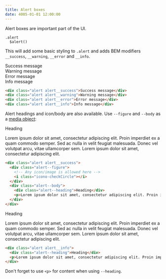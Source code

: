 ```yaml
---
title: Alert boxes
date: 4005-01-01 12:00:00
---
```


Alert boxes are important part of the UI.

```stylus
.alert
  $alert()
```

This will add some basic styling to `.alert` and adds BEM modifiers `__success`, `__warning`, `__error` and `__info`.

<div class="alert alert__success">Success message</div>
<div class="alert alert__warning">Warning message</div>
<div class="alert alert__error">Error message</div>
<div class="alert alert__info">Info message</div>

```html
<div class="alert alert__success">Success message</div>
<div class="alert alert__warning">Warning message</div>
<div class="alert alert__error">Error message</div>
<div class="alert alert__info">Info message</div>
```

Alert headings and icon/body are also available. Use `--figure` and `--body` as a [media object](http://www.stubbornella.org/content/2010/06/25/the-media-object-saves-hundreds-of-lines-of-code/):

<div class="alert alert__success">
  <div class="alert--figure">
    <!-- Any icon/image is allowed here -->
    <i class="icono-checkCircle"></i>
  </div>
  <div class="alert--body">
    <div class="alert--heading">Heading</div>
    <p>Lorem ipsum dolor sit amet, consectetur adipiscing elit. Proin imperdiet ex a quam commodo semper. Sed ac nulla in velit feugiat malesuada. Donec vel volutpat arcu, vitae ullamcorper sem. Lorem ipsum dolor sit amet, consectetur adipiscing elit.</p>
  </div>
</div>

```html
<div class="alert alert__success">
  <div class="alert--figure">
    <!-- Any icon/image is allowed here -->
    <i class="icono-checkCircle"></i>
  </div>
  <div class="alert--body">
    <div class="alert--heading">Heading</div>
    <p>Lorem ipsum dolor sit amet, consectetur adipiscing elit. Proin imperdiet ex a quam commodo semper. Sed ac nulla in velit feugiat malesuada. Donec vel volutpat arcu, vitae ullamcorper sem. Lorem ipsum dolor sit amet, consectetur adipiscing elit.</p>
  </div>
</div>
```

<div class="alert alert__info">
  <div class="alert--heading">Heading</div>
  <p>Lorem ipsum dolor sit amet, consectetur adipiscing elit. Proin imperdiet ex a quam commodo semper. Sed ac nulla in velit feugiat malesuada. Donec vel volutpat arcu, vitae ullamcorper sem. Lorem ipsum dolor sit amet, consectetur adipiscing elit.</p>
</div>

```html
<div class="alert alert__info">
  <div class="alert--heading">Heading</div>
  <p>Lorem ipsum dolor sit amet, consectetur adipiscing elit. Proin imperdiet ex a quam commodo semper. Sed ac nulla in velit feugiat malesuada. Donec vel volutpat arcu, vitae ullamcorper sem. Lorem ipsum dolor sit amet, consectetur adipiscing elit.</p>
</div>
```

Don't forget to use `<p>` for content when using `--heading`.
